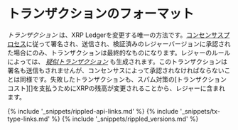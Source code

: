 # トランザクションのフォーマット

 _トランザクション_ は、XRP Ledgerを変更する唯一の方法です。[コンセンサスプロセス](consensus.html)に従って署名され、送信され、検証済みのレジャーバージョンに承認された場合にのみ、トランザクションは最終的なものになります。レジャーのルールによっては、 _[疑似トランザクション](pseudo-transaction-types.html)_ も生成されます。このトランザクションは署名も送信もされませんが、コンセンサスによって承認されなければならないことは同様です。失敗したトランザクションも、スパム対策の[トランザクションコスト][]を支払うためにXRPの残高が変更されることから、レジャーに含まれます。


<!--{# common link defs #}-->
{% include '_snippets/rippled-api-links.md' %}
{% include '_snippets/tx-type-links.md' %}
{% include '_snippets/rippled_versions.md' %}
